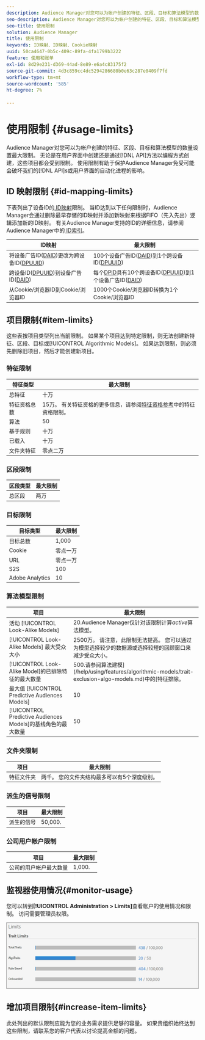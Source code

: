 ```yaml
---
description: Audience Manager对您可以为帐户创建的特征、区段、目标和算法模型的数量设置最大限制。 无论是在用户界面中创建还是通过API方法以编程方式创建，这些项目都会受到限制。 使用限制有助于保护Audience Manager免受可能尝试破坏我们API或用户界面的自动化流程的影响。
seo-description: Audience Manager对您可以为帐户创建的特征、区段、目标和算法模型的数量设置最大限制。 无论是在用户界面中创建还是通过API方法以编程方式创建，这些项目都会受到限制。 使用限制有助于保护Audience Manager免受可能尝试破坏我们API或用户界面的自动化流程的影响。
seo-title: 使用限制
solution: Audience Manager
title: 使用限制
keywords: ID映射、ID映射、Cookie映射
uuid: 50ca4647-0b5c-409c-89fa-4fa1799b3222
feature: 使用和账单
exl-id: 8d29e231-d369-44ad-8e89-e6a4c83175f2
source-git-commit: 4d3c859cc4dc5294286680b0e63c287e0409f7fd
workflow-type: tm+mt
source-wordcount: '585'
ht-degree: 7%

---
```


# 使用限制 {#usage-limits}

Audience Manager对您可以为帐户创建的特征、区段、目标和算法模型的数量设置最大限制。 无论是在用户界面中创建还是通过[!DNL API]方法以编程方式创建，这些项目都会受到限制。 使用限制有助于保护Audience Manager免受可能会破坏我们的[!DNL API]s或用户界面的自动化进程的影响。

## ID 映射限制 {#id-mapping-limits}

下表列出了设备ID的[ ID映射](../../integration/sending-audience-data/batch-data-transfer-explained/id-sync-http.md)限制。 当ID达到以下任何限制时，Audience Manager会通过删除最早存储的ID映射并添加新映射来根据FIFO（先入先出）逻辑添加新的ID映射。 有关Audience Manager支持的ID的详细信息，请参阅Audience Manager中的[ ID索引](../../reference/ids-in-aam.md)。

| ID映射 | 最大限制 |
|-----------|-------------- |
| 将设备广告ID([DAID](../../reference/ids-in-aam.md))更改为跨设备ID([DPUUID](../../reference/ids-in-aam.md)) | 100个设备广告ID([DAID](../../reference/ids-in-aam.md))到1个跨设备ID([DPUUID](../../reference/ids-in-aam.md)) |
| 跨设备ID([DPUUID](../../reference/ids-in-aam.md))到设备广告ID([DAID](../../reference/ids-in-aam.md)) | 每个[DPID](../../reference/ids-in-aam.md)具有10个跨设备ID([DPUUID](../../reference/ids-in-aam.md))到1个设备广告ID([DAID](../../reference/ids-in-aam.md)) |
| 从Cookie/浏览器ID到Cookie/浏览器ID | 1000个Cookie/浏览器ID转换为1个Cookie/浏览器ID |

## 项目限制{#item-limits}

这些表按项目类型列出当前限制。 如果某个项目达到特定限制，则无法创建新特征、区段、目标或[!UICONTROL Algorithmic Models]。 如果达到限制，则必须先删除旧项目，然后才能创建新项目。

### 特征限制

| 特征类型 | 最大限制 |
| -------------------------- | ------------------------------------- |
| 总特征 | 十万 |
| 特征资格总数 | 15万。 有关特征资格的更多信息，请参阅[特征资格参考](/help/using/features/traits/trait-and-segment-qualification-reference.md#trait-qualification-limit)中的特征资格限制。 |
| 算法 | 50 |
| 基于规则 | 十万 |
| 已载入 | 十万 |
| 文件夹特征 | 零点二万 |

### 区段限制

| 区段类型 | 最大限制 |
| -------------- | ------------- |
| 总区段 | 两万 |

### 目标限制

| 目标类型 | 最大限制 |
| ------------------ | ------------- |
| 目标总数 | 1,000 |
| Cookie | 零点一万 |
| URL | 零点一万 |
| S2S | 100 |
| Adobe Analytics | 10 |

### 算法模型限制

| 项目 | 最大限制 |
| -------- | ----- |
| 活动 [!UICONTROL Look-Alike Models] | 20.Audience Manager仅针对该限制计算&#x200B;*active*&#x200B;算法模型。 |
| [!UICONTROL Look-Alike Models] 最大受众大小 | 2500万。  请注意，此限制无法提高。 您可以通过为模型选择较少的数据源或选择较短的回顾窗口来减少受众大小。 |
| [!UICONTROL Look-Alike Model]的已排除特征的最大数量 | 500.请参阅算法建模](/help/using/features/algorithmic-models/trait-exclusion-algo-models.md)中的[特征排除。 |
| 最大值 [!UICONTROL Predictive Audiences Models] | 10 |
| [!UICONTROL Predictive Audiences Models]的基线角色的最大数量 | 50 |

### 文件夹限制

| 项目 | 最大限制 |
| ------------- | ------------------ |
| 特征文件夹 | 两千。  您的文件夹结构最多可以有5个深度级别。 |

### 派生的信号限制

| 项目 | 最大限制 |
| --------------- | ------------- |
| 派生的信号 | 50,000. |

### 公司用户帐户限制

| 项目 | 最大限制 |
| ----------- | ------------- |
| 公司的用户帐户最大数量 | 1,000. |

## 监视器使用情况{#monitor-usage}

您可以转到&#x200B;**[!UICONTROL Administration > Limits]**&#x200B;查看帐户的使用情况和限制。 访问需要管理员权限。

![使用限制图像](assets/usage-limits.png)

## 增加项目限制{#increase-item-limits}

此处列出的默认限制应能为您的业务需求提供足够的容量。 如果贵组织始终达到这些限制，请联系您的客户代表以讨论提高金额的问题。
